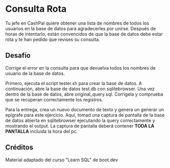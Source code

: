 # Consulta Rota

Tu jefe en CashPal quiere obtener una lista de nombres de todos los usuarios en la base de datos para agradecerles por unirse. Después de horas de intentarlo, están convencidos de que la base de datos debe estar rota y te han pedido que revises su consulta.

## Desafío

Corrige el error en la consulta para que devuelva todos los nombres de usuario de la base de datos.

Primero, ejecuta el script tester.sh para crear la base de datos. A continuación, abre la base de datos test.db con sqlitebrowser. Una vez dentro de la base de datos, abre original_query.sql. Corrígela y comprueba que se recuperan correctamente los registros.

Para la entrega, crea un nuevo documento de texto y genera un generar un epígrafe para este ejercicio. Aquí, tomad una captura de pantalla de la base de datos abierta en sqlitebrowser ejecutando la query correctamente y mostrando el output. La captura de pantalla deberá contener **TODA LA PANTALLA** incluida la hora del pc.

## Créditos

Material adaptado del curso "Learn SQL" de boot.dev


